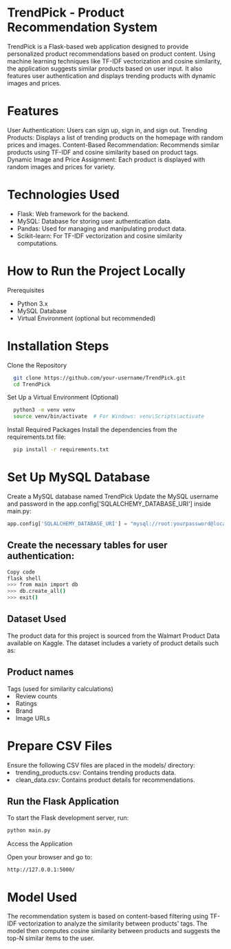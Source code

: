 # TrendPick - Product Recommendation System
TrendPick is a Flask-based web application designed to provide personalized product recommendations based on product content. Using machine learning techniques like TF-IDF vectorization and cosine similarity, the application suggests similar products based on user input. It also features user authentication and displays trending products with dynamic images and prices.

<h1>Features</h1>
User Authentication: Users can sign up, sign in, and sign out.
Trending Products: Displays a list of trending products on the homepage with random prices and images.
Content-Based Recommendation: Recommends similar products using TF-IDF and cosine similarity based on product tags.
Dynamic Image and Price Assignment: Each product is displayed with random images and prices for variety.

<h1>Technologies Used</h1>
<ul>
<li>Flask: Web framework for the backend.</li>
<li>MySQL: Database for storing user authentication data.</li>
<li>Pandas: Used for managing and manipulating product data.</li>
<li>Scikit-learn: For TF-IDF vectorization and cosine similarity computations.</li>
</ul>

<h1>How to Run the Project Locally</h1>
Prerequisites
<ul>
<li>Python 3.x</li>
<li>MySQL Database</li>
<li>Virtual Environment (optional but recommended)</li></ul>

<h1>Installation Steps</h1>
Clone the Repository

```bash
  git clone https://github.com/your-username/TrendPick.git
  cd TrendPick
```
Set Up a Virtual Environment (Optional)

```bash
  python3 -m venv venv
  source venv/bin/activate  # For Windows: venv\Scripts\activate
```

Install Required Packages
Install the dependencies from the requirements.txt file:

```bash
  pip install -r requirements.txt
```
<h1>Set Up MySQL Database</h1>
Create a MySQL database named TrendPick
Update the MySQL username and password in the app.config['SQLALCHEMY_DATABASE_URI'] inside main.py:

```python
app.config['SQLALCHEMY_DATABASE_URI'] = "mysql://root:yourpassword@localhost/picksmart"
```

<h2>Create the necessary tables for user authentication:</h2>

```bash
Copy code
flask shell
>>> from main import db
>>> db.create_all()
>>> exit()
```
<h2>Dataset Used</h2>
The product data for this project is sourced from the Walmart Product Data available on Kaggle. The dataset includes a variety of product details such as:

<h2>Product names</h2>
Tags (used for similarity calculations)
<li>Review counts</li>
<li>Ratings</li>
<li>Brand</li>
<li>Image URLs</li>
  
<h1>Prepare CSV Files</h1>
Ensure the following CSV files are placed in the models/ directory:

<li>trending_products.csv: Contains trending products data.</li>
<li>clean_data.csv: Contains product details for recommendations.</li>

<h2>Run the Flask Application</h2>

To start the Flask development server, run:

```bash
python main.py
```

Access the Application

Open your browser and go to:

```arduino
http://127.0.0.1:5000/
```

<h1>Model Used</h1>
The recommendation system is based on content-based filtering using TF-IDF vectorization to analyze the similarity between products' tags. The model then computes cosine similarity between products and suggests the top-N similar items to the user.

